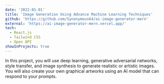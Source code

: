 ```yaml
---
date: '2022-01-01'
title: 'Image Generation Using Advance Machine Learning Techniques'
github: 'https://github.com/Synonymous64/ai-image-generator-mern'
external: 'https://ai-image-generator-mern.vercel.app/'
tech:
  - React.js
  - Tailwind CSS
  - Open API
showInProjects: true
---
```


In this project, you will use deep learning, generative adversarial networks, style transfer, and image synthesis to generate realistic or artistic images. You will also create your own graphical artworks using an AI model that can respond to your prompts.
